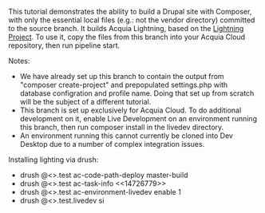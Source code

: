 This tutorial demonstrates the ability to build a Drupal site with Composer, with only the essential
local files (e.g.: not the vendor directory) committed to the source branch.  It builds Acquia Lightning, based on the [Lightning Project](https://github.com/acquia/lightning-project). To use it, copy the files from this branch
into your Acquia Cloud repository, then run pipeline start.

Notes:

* We have already set up this branch to contain the output from "composer create-project" and prepopulated settings.php with database
  configration and profile name.  Doing that set up from scratch will be the subject of a different tutorial.
* This branch is set up exclusively for Acquia Cloud.  To do additional development on it, enable Live Development on an environment
  running this branch, then run composer install in the livedev directory.
* An environment running this cannot currently be cloned into Dev Desktop due to a number of complex integration issues.  
 
Installing lighting via drush:

* drush @<<pipelinesdemo>>.test ac-code-path-deploy master-build
* drush @<<pipelinesdemo>>.test ac-task-info <<14726779>>
* drush @<<pipelinesdemo>>.test ac-environment-livedev enable 1
* drush @<<pipelinesdemo>>.test.livedev si

